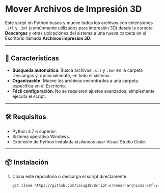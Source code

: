 # Mover Archivos de Impresión 3D

Este script en Python busca y mueve todos los archivos con extensiones `.stl` y `.3mf` (comúnmente utilizados para impresión 3D) desde la carpeta **Descargas** y otras ubicaciones del sistema a una nueva carpeta en el Escritorio llamada **Archivos impresion 3D**.

---

## 🚀 Características
- **Búsqueda automática**: Busca archivos `.stl` y `.3mf` en la carpeta Descargas y, opcionalmente, en todo el sistema.
- **Organización**: Mueve los archivos encontrados a una carpeta específica en el Escritorio.
- **Fácil configuración**: No se requieren ajustes avanzados; simplemente ejecuta el script.

---

## 🛠️ Requisitos
- Python 3.7 o superior.
- Sistema operativo Windows.
- Extensión de Python instalada si planeas usar Visual Studio Code.

---

## 📦 Instalación
1. Clona este repositorio o descarga el script directamente:
   ```bash
   git clone https://github.com/valug18/Script-ordenar-archivos-3mf-y-STL
